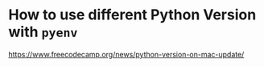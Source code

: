 # How to use different Python Version with `pyenv`

https://www.freecodecamp.org/news/python-version-on-mac-update/